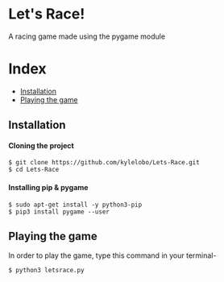 # Let's Race!
A racing game made using the pygame module

# Index
+ [Installation](#installation)
+ [Playing the game](#running)

## Installation<a name="installation"></a>
#### Cloning the project
```
$ git clone https://github.com/kylelobo/Lets-Race.git
$ cd Lets-Race
```
#### Installing pip & pygame
```
$ sudo apt-get install -y python3-pip
$ pip3 install pygame --user
```
  
## Playing the game<a name="running"></a>
In order to play the game, type this command in your terminal-
```
$ python3 letsrace.py
```
